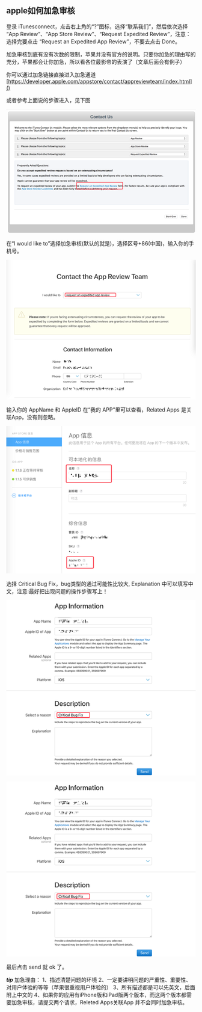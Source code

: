
## apple如何加急审核

登录 iTunesconnect，点击右上角的“?”图标，选择“联系我们”，然后依次选择 “App Review”、“App Store Review”、“Request Expedited Review”，注意：选择完要点击 “Request an Expedited App Review”，不要去点击 Done。

加急审核到底有没有次数的限制，苹果并没有官方的说明。只要你加急的理由写的充分，苹果都会让你加急，所以看各位最影帝的表演了（文章后面会有例子）

你可以通过加急链接直接进入加急通道 [https://developer.apple.com/appstore/contact/appreviewteam/index.html]()

或者参考上面说的步骤进入，见下图

![](https://github.com/huangzhifei/huangzhifei.github.com/raw/master/images/iTunes-Contact-us.png)

在“I would like to”选择加急审核(默认的就是)，选择区号+86(中国)，输入你的手机号。

![](https://github.com/huangzhifei/huangzhifei.github.com/raw/master/images/iTunes-Contact-App.png)

输入你的 AppName 和 AppleID 在“我的 APP”里可以查看，Related Apps 是关联App，没有则忽略。

![](https://github.com/huangzhifei/huangzhifei.github.com/raw/master/images/App信息.png)

选择 Critical Bug Fix，bug类型的通过可能性比较大, Explanation 中可以填写中文，注意:最好把出现问题的操作步骤写上！

![](https://github.com/huangzhifei/huangzhifei.github.com/raw/master/images/App-Bug-Fix1.png)

![](https://github.com/huangzhifei/huangzhifei.github.com/raw/master/images/App-Bug-Fix2.png)

最后点击 send 就 ok 了。


***tip***
加急理由：
1、描述清楚问题的环境
2、一定要讲明问题的严重性、重要性、对用户体验的等等（苹果很重视用户体验的）
3、所有描述都是可以先英文，后面附上中文的
4、如果你的应用有iPhone版和iPad版两个版本，而这两个版本都需要加急审核，请提交两个请求，Releted Apps关联App 并不会同时加急审核。